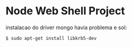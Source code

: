 # Node Web Shell Project

instalacao do driver mongo havia problema e sol:
```sh
$ sudo apt-get install libkrb5-dev
```

